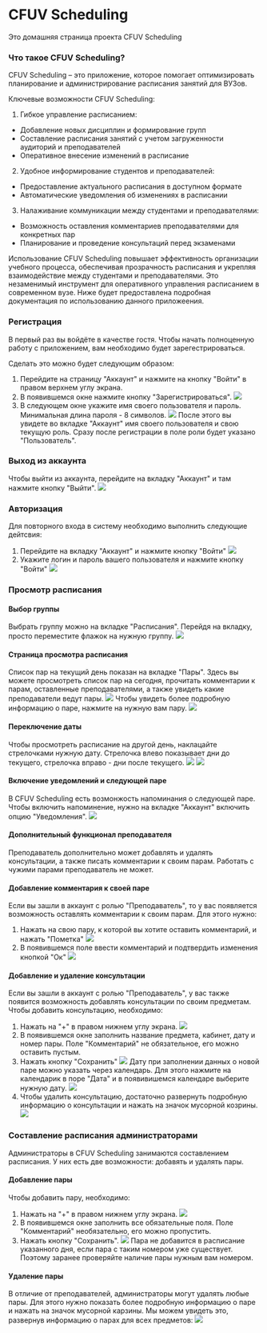 # CFUV Scheduling
Это домашняя страница проекта CFUV Scheduling

### Что такое CFUV Scheduling?
CFUV Scheduling – это приложение, которое помогает оптимизировать планирование и администрирование расписания занятий для ВУЗов.

Ключевые возможности CFUV Scheduling:

1. Гибкое управление расписанием:
  + Добавление новых дисциплин и формирование групп
  + Составление расписания занятий с учетом загруженности аудиторий и преподавателей
  + Оперативное внесение изменений в расписание 
2. Удобное информирование студентов и преподавателей:
  + Предоставление актуального расписания в доступном формате
  + Автоматические уведомления об изменениях в расписании
3. Налаживание коммуникации между студентами и преподавателями:
  + Возможность оставления комментариев преподавателями для конкретных пар
  + Планирование и проведение консультаций перед экзаменами

Использование CFUV Scheduling повышает эффективность организации учебного процесса, обеспечивая прозрачность расписания и укрепляя взаимодействие между студентами и преподавателями. Это незаменимый инструмент для оперативного управления расписанием в современном вузе. Ниже будет предоставлена подробная документация по использованию данного приложеения.

### Регистрация
В первый раз вы войдёте в качестве гостя. Чтобы начать полноценную работу с приложением, вам необходимо будет зарегестрироваться.


Сделать это можно будет следующим образом:
1. Перейдите на страницу "Аккаунт" и нажмите на кнопку "Войти" в правом верхнем углу экрана.
![<img src="https://raw.githubusercontent.com/Aleksio02/CFUVScheduling/8e40b1cfa5697a22d9b6a5357bdb52d764f91ff2/img/IMG_20240612_234452.jpg" width=25% height=25%>](https://raw.githubusercontent.com/Aleksio02/CFUVScheduling/8e40b1cfa5697a22d9b6a5357bdb52d764f91ff2/img/IMG_20240612_234452.jpg)
2. В появившемся окне нажмите кнопку "Зарегистрироваться".
![](https://raw.githubusercontent.co/Aleksio02/CFUVScheduling/8e40b1cfa5697a22d9b6a5357bdb52d764f91ff2/img/IMG_20240612_234511.jpg)
3. В следующем окне укажите имя своего пользователя и пароль. Минимальная длина пароля - 8 символов.
![](https://raw.githubusercontent.com/Aleksio02/CFUVScheduling/8e40b1cfa5697a22d9b6a5357bdb52d764f91ff2/img/IMG_20240612_234601.jpg)
После этого вы увидете во вкладке "Аккаунт" имя своего пользователя и свою текущую роль. Сразу после регистрации в поле роли будет указано "Пользователь".

### Выход из аккаунта
Чтобы выйти из аккаунта, перейдите на вкладку "Аккаунт" и там нажмите кнопку "Выйти".
![](https://raw.githubusercontent.com/Aleksio02/CFUVScheduling/8e40b1cfa5697a22d9b6a5357bdb52d764f91ff2/img/IMG_20240612_234616.jpg)

### Авторизация
Для повторного входа в систему необходимо выполнить следующие дейтсвия:
1. Перейдите на вкладку "Аккаунт" и нажмите кнопку "Войти"
![](https://raw.githubusercontent.com/Aleksio02/CFUVScheduling/b81d8b272a0bb50e4b67da09e9e0af0628e196fb/img/IMG_20240612_234452.jpg)
2. Укажите логин и пароль вашего пользователя и нажмите кнопку "Войти"
![](https://raw.githubusercontent.com/Aleksio02/CFUVScheduling/b81d8b272a0bb50e4b67da09e9e0af0628e196fb/img/Screenshot_2024_06_12_23_47_47_707_ru_cfuv_cfuvscheduling_edit.jpg)

### Просмотр расписания
#### Выбор группы
Выбрать группу можно на вкладке "Расписания". Перейдя на вкладку, просто переместите флажок на нужную группу.
![](https://raw.githubusercontent.com/Aleksio02/CFUVScheduling/8e40b1cfa5697a22d9b6a5357bdb52d764f91ff2/img/IMG_20240612_234629.jpg)

#### Страница просмотра расписания
Список пар на текущий день показан на вкладке "Пары". Здесь вы можете просмотреть список пар на сегодня, прочитать комментарии к парам, оставленные преподавателями, а также увидеть какие преподаватели ведут пары.
![](https://raw.githubusercontent.com/Aleksio02/CFUVScheduling/8e40b1cfa5697a22d9b6a5357bdb52d764f91ff2/img/IMG_20240612_234644.jpg)
Чтобы увидеть более подробную информацию о паре, нажмите на нужную вам пару.
![](https://raw.githubusercontent.com/Aleksio02/CFUVScheduling/8e40b1cfa5697a22d9b6a5357bdb52d764f91ff2/img/IMG_20240612_234700.jpg)

#### Переключение даты
Чтобы просмотреть расписание на другой день, наклацайте стрелочками нужную дату. Стрелочка влево показывает дни до текущего, стрелочка вправо - дни после текущего. 
![](https://raw.githubusercontent.com/Aleksio02/CFUVScheduling/26e1f0d19ddd04c304338dc4e5d063eecf4876e5/img/IMG_20240612_2349112.jpg)
![](https://raw.githubusercontent.com/Aleksio02/CFUVScheduling/26e1f0d19ddd04c304338dc4e5d063eecf4876e5/img/IMG_20240612_2349442.jpg)

#### Включение уведомлений и следующей паре
В CFUV Scheduling есть возмонжость напоминания о следующей паре. Чтобы включить напоминение, нужно на вкладке "Аккаунт" включить опцию "Уведомления".
![](https://raw.githubusercontent.com/Aleksio02/CFUVScheduling/02d6328a5c6526af45518a0ff8a008ef8b1a8129/img/Screenshot-2024-06-13%20135243.png)

#### Дополнительный функционал преподавателя
Преподаватель дополнительно может добавлять и удалять консультации, а также писать комментарии к своим парам. Работать с чужими парами преподаватель не может.

#### Добавление комментария к своей паре
Если вы зашли в аккаунт с ролью "Преподаватель", то у вас появляется возможность оставлять комментарии к своим парам. Для этого нужно:
1. Нажать на свою пару, к которой вы хотите оставить комментарий, и нажать "Пометка"
![](https://raw.githubusercontent.com/Aleksio02/CFUVScheduling/02d6328a5c6526af45518a0ff8a008ef8b1a8129/img/Screenshot_2024_06_12_23_52_11_402_ru_cfuv_cfuvscheduling_edit.jpg)
3. В появившемся поле ввести комментарий и подтвердить изменения кнопкой "Ок"
![](https://raw.githubusercontent.com/Aleksio02/CFUVScheduling/02d6328a5c6526af45518a0ff8a008ef8b1a8129/img/Screenshot_2024_06_12_23_52_26_459_ru_cfuv_cfuvscheduling_edit.jpg)

#### Добавление и удаление консультации
Если вы зашли в аккаунт с ролью "Преподаватель", у вас также появится возможность добавлять консультации по своим предметам.
Чтобы добавить консультацию, необходимо:
1. Нажать на "+" в правом нижнем углу экрана.
![](https://raw.githubusercontent.com/Aleksio02/CFUVScheduling/02d6328a5c6526af45518a0ff8a008ef8b1a8129/img/IMG_20240612_235650.jpg)
2. В появившемся окне заполнить название предмета, кабинет, дату и номер пары. Поле "Комментарий" не обязательное, его можно оставить пустым.
3. Нажать кнопку "Сохранить"
![](https://raw.githubusercontent.com/Aleksio02/CFUVScheduling/02d6328a5c6526af45518a0ff8a008ef8b1a8129/img/Screenshot_2024_06_12_23_57_32_011_ru_cfuv_cfuvscheduling_edit.jpg)
Дату при заполнении данных о новой паре можно указать через календарь. Для этого нажмите на календарик в поре "Дата" и в появивишемся календаре выберите нужную дату.
![](https://raw.githubusercontent.com/Aleksio02/CFUVScheduling/02d6328a5c6526af45518a0ff8a008ef8b1a8129/img/Screenshot_2024_06_12_23_57_46_055_ru_cfuv_cfuvscheduling_edit.jpg)
4. Чтобы удалить консультацию, достаточно развернуть подробную информацию о консультации и нажать на значок мусорной козрины.
![](https://raw.githubusercontent.com/Aleksio02/CFUVScheduling/02d6328a5c6526af45518a0ff8a008ef8b1a8129/img/Screenshot_2024_06_12_23_53_09_161_ru_cfuv_cfuvscheduling_edit.jpg)

### Составление расписания администраторами
Администраторы в CFUV Scheduling занимаются составлением расписания. У них есть две возможности: добавять и удалять пары.


#### Добавление пары
Чтобы добавить пару, необходимо:
1. Нажать на "+" в правом нижнем углу экрана.
![](https://raw.githubusercontent.com/Aleksio02/CFUVScheduling/02d6328a5c6526af45518a0ff8a008ef8b1a8129/img/IMG_20240612_235650.jpg)
2. В появившемся окне заполнить все обязательные поля. Поле "Комментарий" необязательно, его можно пропустить.
3. Нажать кнопку "Сохранить".
![](https://raw.githubusercontent.com/Aleksio02/CFUVScheduling/3856c2113971e3ea376da73eb742dbbefa01decf/img/Screenshot_2024_06_13_00_06_47_877_ru_cfuv_cfuvscheduling_edit.jpg)
Пара не добавится в расписание указанного дня, если пара с таким номером уже существует. Поэтому заранее проверяйте наличие пары нужным вам номером.

#### Удаление пары
В отличие от преподавателей, администраторы могут удалять любые пары. Для этого нужно показать более подробную информацию о паре и нажать на значок мусорной карзины. Мы можем увидеть это, развернув информацию о парах для всех предметов:
![](https://raw.githubusercontent.com/Aleksio02/CFUVScheduling/02d6328a5c6526af45518a0ff8a008ef8b1a8129/img/Screenshot_2024_06_13_00_01_48_862_ru_cfuv_cfuvscheduling_edit.jpg)